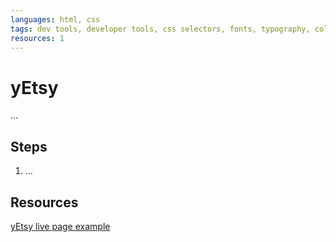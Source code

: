 ```yaml
---
languages: html, css
tags: dev tools, developer tools, css selectors, fonts, typography, color
resources: 1
---
```


# yEtsy

...

## Steps

1. ...

## Resources

[yEtsy live page example](http://flatiron-school-curriculum.github.io/fe-yetsy)